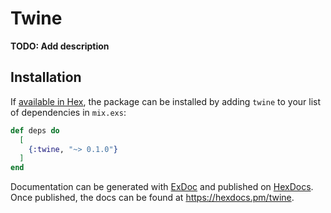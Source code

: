 # Twine

**TODO: Add description**

## Installation

If [available in Hex](https://hex.pm/docs/publish), the package can be installed
by adding `twine` to your list of dependencies in `mix.exs`:

```elixir
def deps do
  [
    {:twine, "~> 0.1.0"}
  ]
end
```

Documentation can be generated with [ExDoc](https://github.com/elixir-lang/ex_doc)
and published on [HexDocs](https://hexdocs.pm). Once published, the docs can
be found at <https://hexdocs.pm/twine>.

